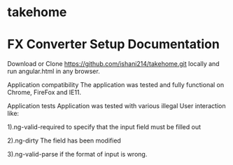 # takehome
# FX Converter Setup Documentation

Download or Clone https://github.com/ishani214/takehome.git locally and run angular.html in any browser.

Application compatibility
The application was tested and fully functional on Chrome, FireFox and IE11.

Application tests
Application was tested with various illegal User interaction like:

1).ng-valid-required to specify that the input field must be filled out

2).ng-dirty The field has been modified

3).ng-valid-parse if the format of input is wrong.
